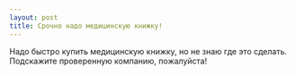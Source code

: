 ```yaml
---
layout: post 
title: Срочно надо медицинскую книжку! 
--- 
```

Надо быстро купить медицинскую книжку, но не знаю где это сделать. Подскажите проверенную компанию, пожалуйста!